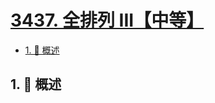 # [3437. 全排列 III【中等】](https://github.com/tnotesjs/TNotes.leetcode/tree/main/notes/3437.%20%E5%85%A8%E6%8E%92%E5%88%97%20III%E3%80%90%E4%B8%AD%E7%AD%89%E3%80%91)

<!-- region:toc -->

- [1. 📝 概述](#1--概述)

<!-- endregion:toc -->

## 1. 📝 概述
